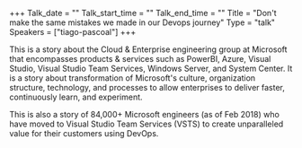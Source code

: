 +++
Talk_date = ""
Talk_start_time = ""
Talk_end_time = ""
Title = "Don't make the same mistakes we made in our Devops journey"
Type = "talk"
Speakers = ["tiago-pascoal"]
+++

This is a story about the Cloud & Enterprise engineering group at Microsoft that encompasses products & services such as PowerBI, Azure, Visual Studio, Visual Studio Team Services, Windows Server, and System Center. It is a story about transformation of Microsoft's culture, organization structure, technology, and processes to allow enterprises to deliver faster, continuously learn, and experiment.

This is also a story of 84,000+ Microsoft engineers (as of Feb 2018) who have moved to Visual Studio Team Services (VSTS) to create unparalleled value for their customers using DevOps.
